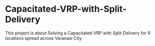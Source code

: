 # Capacitated-VRP-with-Split-Delivery
This project is about Solving a Capacitated VRP with Split Delivery for 9 locations spread across Varanasi City

